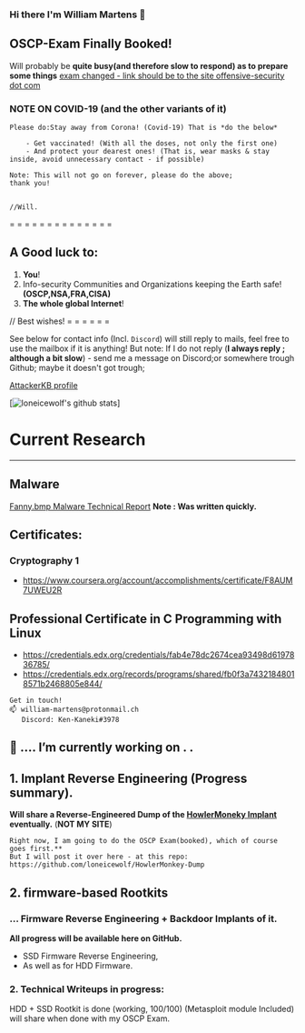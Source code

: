 ### Hi there I'm William Martens 👋

    
## OSCP-Exam Finally Booked!
Will probably be **quite busy(and therefore slow to respond) as to prepare some things**
[exam changed -   link should be to the site  offensive-security dot com ](https://www.offensive-security.com/offsec/oscp-exam-structure/)


###  NOTE ON COVID-19 (and the other variants of it)
`Please do:Stay away from Corona! (Covid-19) That is *do the below* ` 
````
    - Get vaccinated! (With all the doses, not only the first one)
    - And protect your dearest ones! (That is, wear masks & stay inside, avoid unnecessary contact - if possible)

Note: This will not go on forever, please do the above;
thank you!


//Will.
````

= = = = = = = = = = = = = = 

**A Good luck to:**
---
1) **You**!
2) Info-security Communities and Organizations keeping the Earth safe! **(OSCP,NSA,FRA,CISA)**
3) **The whole global Internet**!


// Best wishes!
= = = = = = 

See below for contact info (Incl. `Discord`)
will still reply to mails, feel free to use the mailbox if it is anything!  But note: If I do not reply (**I always reply ; although a bit slow**) - send me a message on Discord;or somewhere trough Github; maybe it doesn't got trough;


[AttackerKB profile](https://attackerkb.com/contributors/loneicewolf)

[![loneicewolf's github stats](https://github-readme-stats.vercel.app/api?username=loneicewolf&theme=cobalt&show_icons=true)]


# Current Research
----

## Malware

[Fanny.bmp Malware Technical Report](https://github.com/loneicewolf/fanny.bmp/blob/main/Reports/Fanny.BMP(DementiaWheel)_Technical_Report_By_WilliamMartens-2021-10Feb.pdf)
**Note : Was written quickly.**


## Certificates:
### Cryptography 1
- https://www.coursera.org/account/accomplishments/certificate/F8AUM7UWEU2R

## Professional Certificate in C Programming with Linux
- https://credentials.edx.org/credentials/fab4e78dc2674cea93498d6197836785/
- https://credentials.edx.org/records/programs/shared/fb0f3a74321848018571b2468805e844/



```
Get in touch!
📫 william-martens@protonmail.ch
   Discord: Ken-Kaneki#3978
```

##  🔭 .... I’m currently working on . . 

## 1. Implant Reverse Engineering (Progress summary).

**Will share a Reverse-Engineered Dump of the [HowlerMoneky Implant](https://www.schneier.com/blog/archives/2014/01/howlermonkey_ns.html) eventually.**
(**NOT MY SITE**)


    Right now, I am going to do the OSCP Exam(booked), which of course goes first.**
    But I will post it over here - at this repo: https://github.com/loneicewolf/HowlerMonkey-Dump 

## 2.  firmware-based Rootkits

### ... Firmware Reverse Engineering + Backdoor Implants of it.
**All progress will be available here on GitHub.**

- SSD Firmware Reverse Engineering,
- As well as for HDD Firmware.

### 2. Technical Writeups in progress:
HDD + SSD Rootkit is done  (working, 100/100)
(Metasploit module Included)  will share when done with my OSCP Exam.
